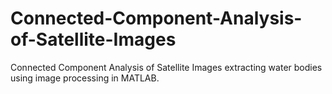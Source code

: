 # Connected-Component-Analysis-of-Satellite-Images
Connected Component Analysis of Satellite Images extracting water bodies using image processing in MATLAB.
